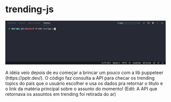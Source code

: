 # trending-js

<p style=" text-align: center ">
  <img src="https://raw.githubusercontent.com/phalvesr/trending-js/master/readme-img/read-me-image.gif"/>
</p>
<p>
A idéia veio depois de eu começar a brincar um pouco com a lib puppeteer (https://pptr.dev/). O código faz consulta a API para checar os 
trending topics do país que o usuário escolher e usa os dados pra retornar o título e o link da matéria principal sobre o assunto do momento!
(Edit: A API que retornava os assuntos em trending foi retirada do ar)
</p>
